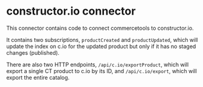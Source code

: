 constructor.io connector
====

This connector contains code to connect commercetools to constructor.io.

It contains two subscriptions, <code>productCreated</code> and <code>productUpdated</code>, which will update the index on c.io for the updated product but only if it has no staged changes (published).

There are also two HTTP endpoints, <code>/api/c.io/exportProduct</code>, which will export a single CT product to c.io by its ID, and <code>/api/c.io/export</code>, which will export the entire catalog.